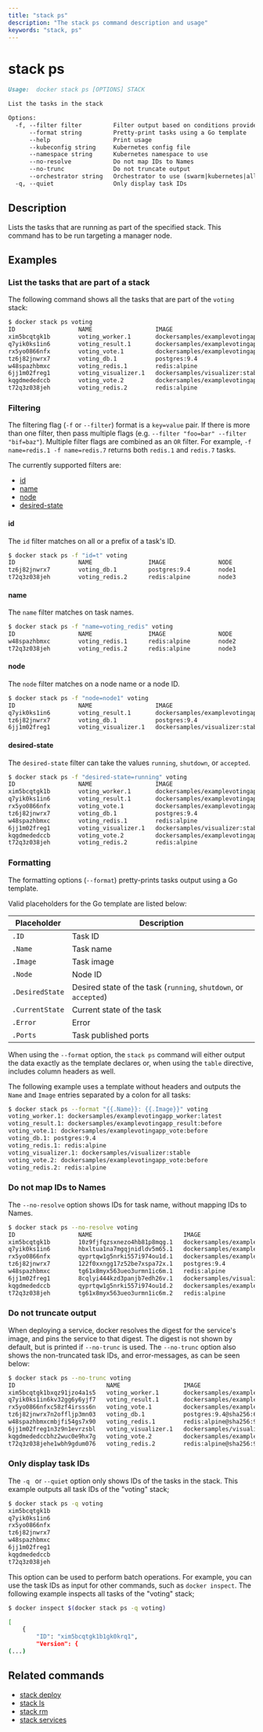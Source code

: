 ```yaml
---
title: "stack ps"
description: "The stack ps command description and usage"
keywords: "stack, ps"
---
```


<!-- This file is maintained within the docker/cli GitHub
     repository at https://github.com/yuyangjack/docker-cli/. Make all
     pull requests against that repo. If you see this file in
     another repository, consider it read-only there, as it will
     periodically be overwritten by the definitive file. Pull
     requests which include edits to this file in other repositories
     will be rejected.
-->

# stack ps

```markdown
Usage:  docker stack ps [OPTIONS] STACK

List the tasks in the stack

Options:
  -f, --filter filter         Filter output based on conditions provided
      --format string         Pretty-print tasks using a Go template
      --help                  Print usage
      --kubeconfig string     Kubernetes config file
      --namespace string      Kubernetes namespace to use
      --no-resolve            Do not map IDs to Names
      --no-trunc              Do not truncate output
      --orchestrator string   Orchestrator to use (swarm|kubernetes|all)
  -q, --quiet                 Only display task IDs
```

## Description

Lists the tasks that are running as part of the specified stack. This
command has to be run targeting a manager node.

## Examples

### List the tasks that are part of a stack

The following command shows all the tasks that are part of the `voting` stack:

```bash
$ docker stack ps voting
ID                  NAME                  IMAGE                                          NODE   DESIRED STATE  CURRENT STATE          ERROR  PORTS
xim5bcqtgk1b        voting_worker.1       dockersamples/examplevotingapp_worker:latest   node2  Running        Running 2 minutes ago
q7yik0ks1in6        voting_result.1       dockersamples/examplevotingapp_result:before   node1  Running        Running 2 minutes ago
rx5yo0866nfx        voting_vote.1         dockersamples/examplevotingapp_vote:before     node3  Running        Running 2 minutes ago
tz6j82jnwrx7        voting_db.1           postgres:9.4                                   node1  Running        Running 2 minutes ago
w48spazhbmxc        voting_redis.1        redis:alpine                                   node2  Running        Running 3 minutes ago
6jj1m02freg1        voting_visualizer.1   dockersamples/visualizer:stable                node1  Running        Running 2 minutes ago
kqgdmededccb        voting_vote.2         dockersamples/examplevotingapp_vote:before     node2  Running        Running 2 minutes ago
t72q3z038jeh        voting_redis.2        redis:alpine                                   node3  Running        Running 3 minutes ago
```

### Filtering

The filtering flag (`-f` or `--filter`) format is a `key=value` pair. If there
is more than one filter, then pass multiple flags (e.g. `--filter "foo=bar" --filter "bif=baz"`).
Multiple filter flags are combined as an `OR` filter. For example,
`-f name=redis.1 -f name=redis.7` returns both `redis.1` and `redis.7` tasks.

The currently supported filters are:

* [id](#id)
* [name](#name)
* [node](#node)
* [desired-state](#desired-state)

#### id

The `id` filter matches on all or a prefix of a task's ID.

```bash
$ docker stack ps -f "id=t" voting
ID                  NAME                IMAGE               NODE         DESIRED STATE       CURRENTSTATE            ERROR  PORTS
tz6j82jnwrx7        voting_db.1         postgres:9.4        node1        Running             Running 14 minutes ago
t72q3z038jeh        voting_redis.2      redis:alpine        node3        Running             Running 14 minutes ago
```

#### name

The `name` filter matches on task names.

```bash
$ docker stack ps -f "name=voting_redis" voting
ID                  NAME                IMAGE               NODE         DESIRED STATE       CURRENTSTATE            ERROR  PORTS
w48spazhbmxc        voting_redis.1      redis:alpine        node2        Running             Running 17 minutes ago
t72q3z038jeh        voting_redis.2      redis:alpine        node3        Running             Running 17 minutes ago
```

#### node

The `node` filter matches on a node name or a node ID.

```bash
$ docker stack ps -f "node=node1" voting
ID                  NAME                  IMAGE                                          NODE   DESIRED STATE  CURRENT STATE          ERROR  PORTS
q7yik0ks1in6        voting_result.1       dockersamples/examplevotingapp_result:before   node1  Running        Running 18 minutes ago
tz6j82jnwrx7        voting_db.1           postgres:9.4                                   node1  Running        Running 18 minutes ago
6jj1m02freg1        voting_visualizer.1   dockersamples/visualizer:stable                node1  Running        Running 18 minutes ago
```

#### desired-state

The `desired-state` filter can take the values `running`, `shutdown`, or `accepted`.

```bash
$ docker stack ps -f "desired-state=running" voting
ID                  NAME                  IMAGE                                          NODE   DESIRED STATE  CURRENT STATE           ERROR  PORTS
xim5bcqtgk1b        voting_worker.1       dockersamples/examplevotingapp_worker:latest   node2  Running        Running 21 minutes ago
q7yik0ks1in6        voting_result.1       dockersamples/examplevotingapp_result:before   node1  Running        Running 21 minutes ago
rx5yo0866nfx        voting_vote.1         dockersamples/examplevotingapp_vote:before     node3  Running        Running 21 minutes ago
tz6j82jnwrx7        voting_db.1           postgres:9.4                                   node1  Running        Running 21 minutes ago
w48spazhbmxc        voting_redis.1        redis:alpine                                   node2  Running        Running 21 minutes ago
6jj1m02freg1        voting_visualizer.1   dockersamples/visualizer:stable                node1  Running        Running 21 minutes ago
kqgdmededccb        voting_vote.2         dockersamples/examplevotingapp_vote:before     node2  Running        Running 21 minutes ago
t72q3z038jeh        voting_redis.2        redis:alpine                                   node3  Running        Running 21 minutes ago
```

### Formatting

The formatting options (`--format`) pretty-prints tasks output using a Go template.

Valid placeholders for the Go template are listed below:

Placeholder     | Description
----------------|------------------------------------------------------------------------------------------
`.ID`           | Task ID
`.Name`         | Task name
`.Image`        | Task image
`.Node`         | Node ID
`.DesiredState` | Desired state of the task (`running`, `shutdown`, or `accepted`)
`.CurrentState` | Current state of the task
`.Error`        | Error
`.Ports`        | Task published ports

When using the `--format` option, the `stack ps` command will either
output the data exactly as the template declares or, when using the
`table` directive, includes column headers as well.

The following example uses a template without headers and outputs the
`Name` and `Image` entries separated by a colon for all tasks:

```bash
$ docker stack ps --format "{{.Name}}: {{.Image}}" voting
voting_worker.1: dockersamples/examplevotingapp_worker:latest
voting_result.1: dockersamples/examplevotingapp_result:before
voting_vote.1: dockersamples/examplevotingapp_vote:before
voting_db.1: postgres:9.4
voting_redis.1: redis:alpine
voting_visualizer.1: dockersamples/visualizer:stable
voting_vote.2: dockersamples/examplevotingapp_vote:before
voting_redis.2: redis:alpine
```

### Do not map IDs to Names

The `--no-resolve` option shows IDs for task name, without mapping IDs to Names.

```bash
$ docker stack ps --no-resolve voting
ID                  NAME                          IMAGE                                          NODE                        DESIRED STATE  CURRENT STATE            ERROR  PORTS
xim5bcqtgk1b        10z9fjfqzsxnezo4hb81p8mqg.1   dockersamples/examplevotingapp_worker:latest   qaqt4nrzo775jrx6detglho01   Running        Running 30 minutes ago
q7yik0ks1in6        hbxltua1na7mgqjnidldv5m65.1   dockersamples/examplevotingapp_result:before   mxpaef1tlh23s052erw88a4w5   Running        Running 30 minutes ago
rx5yo0866nfx        qyprtqw1g5nrki557i974ou1d.1   dockersamples/examplevotingapp_vote:before     kanqcxfajd1r16wlnqcblobmm   Running        Running 31 minutes ago
tz6j82jnwrx7        122f0xxngg17z52be7xspa72x.1   postgres:9.4                                   mxpaef1tlh23s052erw88a4w5   Running        Running 31 minutes ago
w48spazhbmxc        tg61x8myx563ueo3urmn1ic6m.1   redis:alpine                                   qaqt4nrzo775jrx6detglho01   Running        Running 31 minutes ago
6jj1m02freg1        8cqlyi444kzd3panjb7edh26v.1   dockersamples/visualizer:stable                mxpaef1tlh23s052erw88a4w5   Running        Running 31 minutes ago
kqgdmededccb        qyprtqw1g5nrki557i974ou1d.2   dockersamples/examplevotingapp_vote:before     qaqt4nrzo775jrx6detglho01   Running        Running 31 minutes ago
t72q3z038jeh        tg61x8myx563ueo3urmn1ic6m.2   redis:alpine                                   kanqcxfajd1r16wlnqcblobmm   Running        Running 31 minutes ago
```

### Do not truncate output

When deploying a service, docker resolves the digest for the service's
image, and pins the service to that digest. The digest is not shown by
default, but is printed if `--no-trunc` is used. The `--no-trunc` option
also shows the non-truncated task IDs, and error-messages, as can be seen below:

```bash
$ docker stack ps --no-trunc voting
ID                          NAME                  IMAGE                                                                                                                 NODE   DESIRED STATE  CURREN STATE           ERROR  PORTS
xim5bcqtgk1bxqz91jzo4a1s5   voting_worker.1       dockersamples/examplevotingapp_worker:latest@sha256:3e4ddf59c15f432280a2c0679c4fc5a2ee5a797023c8ef0d3baf7b1385e9fed   node2  Running        Runnin 32 minutes ago
q7yik0ks1in6kv32gg6y6yjf7   voting_result.1       dockersamples/examplevotingapp_result:before@sha256:83b56996e930c292a6ae5187fda84dd6568a19d97cdb933720be15c757b7463   node1  Running        Runnin 32 minutes ago
rx5yo0866nfxc58zf4irsss6n   voting_vote.1         dockersamples/examplevotingapp_vote:before@sha256:8e64b182c87de902f2b72321c89b4af4e2b942d76d0b772532ff27ec4c6ebf6     node3  Running        Runnin 32 minutes ago
tz6j82jnwrx7n2offljp3mn03   voting_db.1           postgres:9.4@sha256:6046af499eae34d2074c0b53f9a8b404716d415e4a03e68bc1d2f8064f2b027                                   node1  Running        Runnin 32 minutes ago
w48spazhbmxcmbjfi54gs7x90   voting_redis.1        redis:alpine@sha256:9cd405cd1ec1410eaab064a1383d0d8854d1ef74a54e1e4a92fb4ec7bdc3ee7                                   node2  Running        Runnin 32 minutes ago
6jj1m02freg1n3z9n1evrzsbl   voting_visualizer.1   dockersamples/visualizer:stable@sha256:f924ad66c8e94b10baaf7bdb9cd491ef4e982a1d048a56a17e02bf5945401e5                node1  Running        Runnin 32 minutes ago
kqgdmededccbhz2wuc0e9hx7g   voting_vote.2         dockersamples/examplevotingapp_vote:before@sha256:8e64b182c87de902f2b72321c89b4af4e2b942d76d0b772532ff27ec4c6ebf6     node2  Running        Runnin 32 minutes ago
t72q3z038jehe1wbh9gdum076   voting_redis.2        redis:alpine@sha256:9cd405cd1ec1410eaab064a1383d0d8854d1ef74a54e1e4a92fb4ec7bdc3ee7                                   node3  Running        Runnin 32 minutes ago
```

### Only display task IDs

The `-q ` or `--quiet` option only shows IDs of the tasks in the stack.
This example outputs all task IDs of the "voting" stack;

```bash
$ docker stack ps -q voting
xim5bcqtgk1b
q7yik0ks1in6
rx5yo0866nfx
tz6j82jnwrx7
w48spazhbmxc
6jj1m02freg1
kqgdmededccb
t72q3z038jeh
```

This option can be used to perform batch operations. For example, you can use
the task IDs as input for other commands, such as `docker inspect`. The
following example inspects all tasks of the "voting" stack;

```bash
$ docker inspect $(docker stack ps -q voting)

[
    {
        "ID": "xim5bcqtgk1b1gk0krq1",
        "Version": {
(...)
```

## Related commands

* [stack deploy](stack_deploy.md)
* [stack ls](stack_ls.md)
* [stack rm](stack_rm.md)
* [stack services](stack_services.md)
